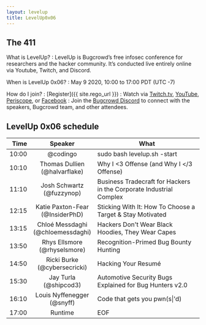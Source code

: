 ```yaml
---
layout: levelup
title: LevelUp0x06
---
```


## The 411

What is LevelUp?
:  LevelUp is Bugcrowd’s free infosec conference for researchers and the hacker community. It’s conducted live entirely online via Youtube, Twitch, and Discord.

When is LevelUp 0x06?
:  May 9 2020, 10:00 to 17:00 PDT (UTC -7)

How do I join?
: [Register]({{ site.rego_url }})
:  Watch via [Twitch.tv](https:/m.levelup.sh/2YIAg0XT), [YouTube](https://m.levelup.sh/2xL82aT), [Periscope](https://m.levelup.sh/2WtT3KU), or [Facebook](https://m.levelup.sh/3dsNVO5)
:  Join the [Bugcrowd Discord](https://bgcd.co/3c4WXR4) to connect with the speakers, Bugcrowd team, and other attendees.


## LevelUp 0x06 schedule

| Time  |      Speaker                           | What                                     |
|------:|:--------------------------------------:|------------------------------------------|
| 10:00 | @codingo                               | sudo bash levelup.sh -start                     |
| 10:10 | Thomas Dullien<br/> (@halvarflake)     | Why I <3 Offense (and Why I </3 Offense) |
| 11:10 | Josh Schwartz<br/> (@fuzzynop)         | Business Tradecraft for Hackers in the Corporate Industrial Complex |
| 12:15 | Katie Paxton-Fear<br/> (@InsiderPhD)   | Sticking With It: How To Choose a Target & Stay Motivated |
| 13:15 | Chloé Messdaghi<br/> (@chloemessdaghi)      | Hackers Don't Wear Black Hoodies, They Wear Capes    |
| 13:50 | Rhys Ellsmore<br/> (@rhyselsmore)      | Recognition-Primed Bug Bounty Hunting    |
| 14:50 | Ricki Burke<br/> (@cybersecricki)      | Hacking Your Resumé    |
| 15:30 | Jay Turla<br/> (@shipcod3)      | Automotive Security Bugs Explained for Bug Hunters v2.0    |
| 16:10 | Louis Nyffenegger<br/> (@snyff)      | Code that gets you pwn(s\|'d)    |
| 17:00 | Runtime      | EOF    |
